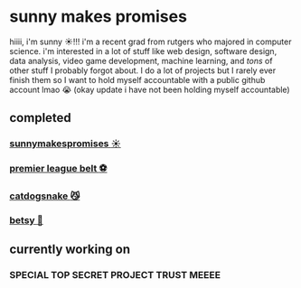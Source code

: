 # sunny makes promises
hiiii, i'm sunny :sunny:!!! i'm a recent grad from rutgers who majored in computer science. i'm interested in a lot of stuff like web design, software design, data analysis, video game development, machine learning, and *tons* of other stuff I probably forgot about. I do a lot of projects but I rarely ever finish them so I want to hold myself accountable with a public github account lmao :sob: (okay update i have not been holding myself accountable)

## completed
### [sunnymakespromises :sunny:](https://www.sunnymakespromises.xyz)
### [premier league belt :soccer:](https://www.eplb.xyz)
### [catdogsnake :smirk_cat:](https://www.catdogsnake.xyz)
### [betsy :slot_machine:](https://www.betsy.digital)

## currently working on
### SPECIAL TOP SECRET PROJECT TRUST MEEEE

<!---
sunnyfeelsfine/sunnyfeelsfine is a ✨ special ✨ repository because its `README.md` (this file) appears on your GitHub profile.
You can click the Preview link to take a look at your changes.
--->
